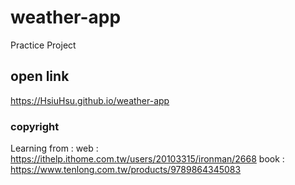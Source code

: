 # weather-app

Practice Project

## open link

https://HsiuHsu.github.io/weather-app

### copyright

Learning from : 
web : https://ithelp.ithome.com.tw/users/20103315/ironman/2668
book : https://www.tenlong.com.tw/products/9789864345083
